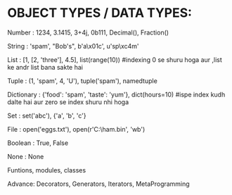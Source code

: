 # OBJECT TYPES / DATA TYPES:

Number : 1234, 3.1415, 3+4j, 0b111, Decimal(), Fraction()

String : 'spam', "Bob's", b'a\x01c', u'sp\xc4m'

List : [1, [2, 'three'], 4.5], list(range(10)) #indexing 0 se shuru hoga aur ,list ke andr list bana sakte hai  

Tuple : (1, 'spam', 4, 'U'), tuple('spam'), namedtuple

Dictionary : {'food': 'spam', 'taste': 'yum'}, dict(hours=10) #ispe index kudh dalte hai aur zero se index shuru nhi hoga

Set : set('abc'), {'a', 'b', 'c'}

File : open('eggs.txt'), open(r'C:\ham.bin', 'wb')

Boolean : True, False

None : None

Funtions, modules, classes

Advance: Decorators, Generators, Iterators, MetaProgramming